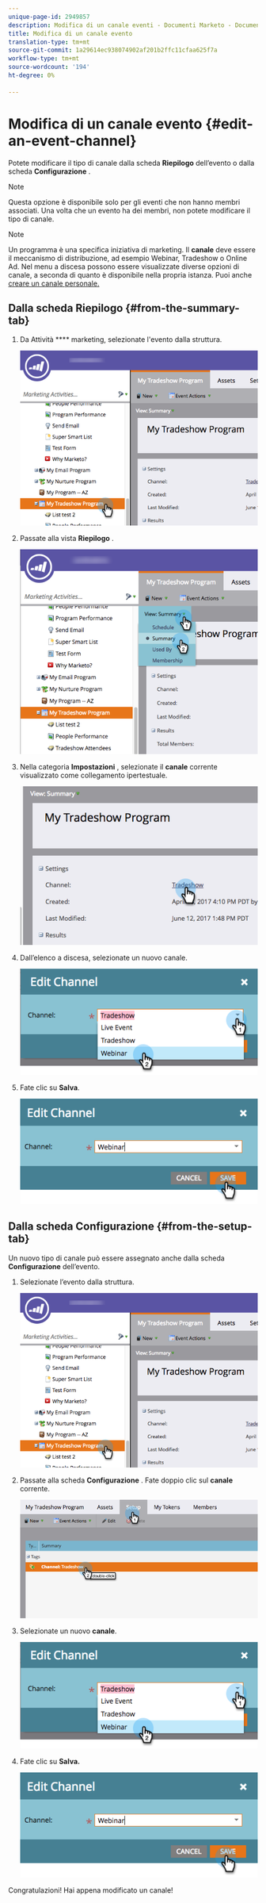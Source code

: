 ```yaml
---
unique-page-id: 2949857
description: Modifica di un canale eventi - Documenti Marketo - Documentazione prodotto
title: Modifica di un canale evento
translation-type: tm+mt
source-git-commit: 1a29614ec938074902af201b2ffc11cfaa625f7a
workflow-type: tm+mt
source-wordcount: '194'
ht-degree: 0%

---
```



# Modifica di un canale evento {#edit-an-event-channel}

Potete modificare il tipo di canale dalla scheda **Riepilogo** dell’evento o dalla scheda **Configurazione** .

>[!NOTE]
>
>Questa opzione è disponibile solo per gli eventi che non hanno membri associati. Una volta che un evento ha dei membri, non potete modificare il tipo di canale.

>[!NOTE]
>
>Un programma è una specifica iniziativa di marketing. Il **canale** deve essere il meccanismo di distribuzione, ad esempio Webinar, Tradeshow o Online Ad. Nel menu a discesa possono essere visualizzate diverse opzioni di canale, a seconda di quanto è disponibile nella propria istanza. Puoi anche [creare un canale personale.](http://docs.marketo.com/display/DOCS/Create+a+Program+Channel)

## Dalla scheda Riepilogo {#from-the-summary-tab}

1. Da Attività **** marketing, selezionate l&#39;evento dalla struttura.

   ![](assets/eventprogramseelct.png)

1. Passate alla vista **Riepilogo** .

   ![](assets/eventprogramsummary.png)

1. Nella categoria **Impostazioni** , selezionate il **canale** corrente visualizzato come collegamento ipertestuale.

   ![](assets/channeltypeevent.png)

1. Dall’elenco a discesa, selezionate un nuovo canale.

   ![](assets/tradeshowchange.png)

1. Fate clic su **Salva**.

   ![](assets/2017-06-13-09-35-53.png)

## Dalla scheda Configurazione {#from-the-setup-tab}

Un nuovo tipo di canale può essere assegnato anche dalla scheda **Configurazione** dell’evento.

1. Selezionate l’evento dalla struttura.

   ![](assets/eventprogramseelct.png)

1. Passate alla scheda **Configurazione** . Fate doppio clic sul **canale** corrente.

   ![](assets/setuptabchangechannel.png)

1. Selezionate un nuovo **canale**.

   ![](assets/tradeshowchange.png)

1. Fate clic su **Salva.**

   ![](assets/2017-06-13-09-35-53.png)

Congratulazioni! Hai appena modificato un canale!
